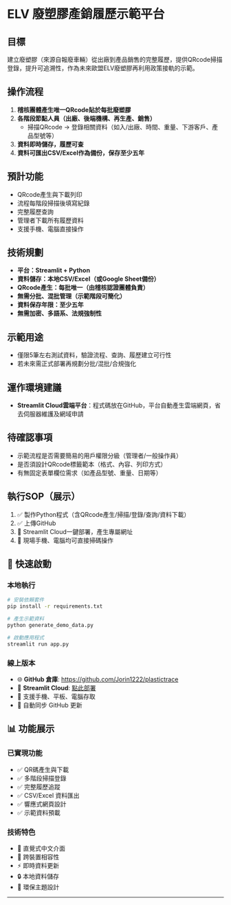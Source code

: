 # ELV 廢塑膠產銷履歷示範平台

## 目標
建立廢塑膠（來源自報廢車輛）從出廠到產品銷售的完整履歷，提供QRcode掃描登錄，提升可追溯性，作為未來歐盟ELV廢塑膠再利用政策接軌的示範。

## 操作流程
1. **稽核團體產生唯一QRcode貼於每批廢塑膠**
2. **各階段節點人員（出廠、後端機構、再生產、銷售）**
    - 掃描QRcode → 登錄相關資料（如入/出廠、時間、重量、下游客戶、產品型號等）
3. **資料即時儲存，履歷可查**
4. **資料可匯出CSV/Excel作為備份，保存至少五年**

## 預計功能
- QRcode產生與下載列印
- 流程每階段掃描後填寫紀錄
- 完整履歷查詢
- 管理者下載所有履歷資料
- 支援手機、電腦直接操作

## 技術規劃
- **平台：Streamlit + Python**
- **資料儲存：本地CSV/Excel（或Google Sheet備份）**
- **QRcode產生：每批唯一（由稽核認證團體負責）**
- **無需分批、混批管理（示範階段可簡化）**
- **資料保存年限：至少五年**
- **無需加密、多語系、法規強制性**

## 示範用途
- 僅限5筆左右測試資料，驗證流程、查詢、履歷建立可行性
- 若未來需正式部署再規劃分批/混批/合規強化

## 運作環境建議
- **Streamlit Cloud雲端平台**：程式碼放在GitHub，平台自動產生雲端網頁，省去伺服器維護及網域申請

## 待確認事項
- 示範流程是否需要簡易的用戶權限分級（管理者/一般操作員）
- 是否須設計QRcode標籤範本（格式、內容、列印方式）
- 有無固定表單欄位需求（如產品型號、重量、日期等）

## 執行SOP（展示）
1. ✅ 製作Python程式（含QRcode產生/掃描/登錄/查詢/資料下載）
2. ✅ 上傳GitHub
3. 🚀 Streamlit Cloud一鍵部署，產生專屬網址
4. 📱 現場手機、電腦均可直接掃碼操作

## 🚀 快速啟動

### 本地執行
```bash
# 安裝依賴套件
pip install -r requirements.txt

# 產生示範資料
python generate_demo_data.py

# 啟動應用程式
streamlit run app.py
```

### 線上版本
- 🌐 **GitHub 倉庫**: https://github.com/Jorin1222/plastictrace
- 🚀 **Streamlit Cloud**: [點此部署](https://share.streamlit.io/new?repo=Jorin1222/plastictrace)
- 📱 支援手機、平板、電腦存取
- 🔄 自動同步 GitHub 更新

## 📊 功能展示

### 已實現功能
- ✅ QR碼產生與下載
- ✅ 多階段掃描登錄
- ✅ 完整履歷追蹤
- ✅ CSV/Excel 資料匯出
- ✅ 響應式網頁設計
- ✅ 示範資料預載

### 技術特色
- 🎨 直覺式中文介面
- 📱 跨裝置相容性
- ⚡ 即時資料更新
- 🔒 本地資料儲存
- 🌱 環保主題設計

---

